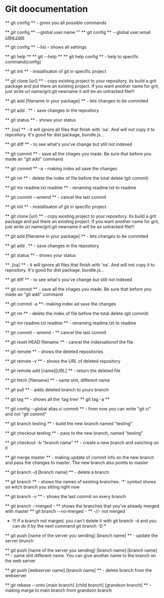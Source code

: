 # Git doocumentation #

** git config ** - gives you all possible commands

** git config ** --global user.name ""
** git config ** --global user.email c@g.com 

** git config ** --list  - shows all settings

** git help **
** git <command> --help **
** git help config ** - help to specific command(config)

** git init ** - inisiallisaton of git in specific project

** git clone [url] ** - copy existing project to your repository. its build a grit package and put there an existing project. If you want another name for grit, just write url name/grit.git newname it will be an untracked file!!!

** git add [filename in your package] ** - lets changes to be commited

** git add . ** - save changes in the repository

** git status ** - shows your status 

** .[oa] ** - it will ignore all files that finish with 'oa'. And will not copy it to repository. It's good for dist package, bundle.js...

** git diff ** - to see what's you've change but still not indexed

** git commit ** - save all the chages you made. Be sure that before you made an "git add" command

** git commit ** -a - making index ad save the changes

** git rm ** - delete the index of file before the total delete (git commit)

** git mv readme.txt readme ** - renaming readme.txt to readme
 
** git commit --amend ** - cancel the last commit

** git init ** - inisiallisaton of git in specific project

** git clone [url] ** - copy existing project to your repository. its build a grit package and put there an existing project. If you want another name for grit, just write url name/grit.git newname it will be an untracked file!!!

** git add [filename in your package] ** - lets changes to be commited

** git add . ** - save changes in the repository

** git status ** - shows your status 

** .[oa] ** - it will ignore all files that finish with 'oa'. And will not copy it to repository. It's good for dist package, bundle.js...

** git diff ** - to see what's you've change but still not indexed

** git commit ** - save all the chages you made. Be sure that before you made an "git add" command

** git commit -a **- making index ad save the changes

** git rm ** - delete the index of file before the total delete (git commit)

** git mv readme.txt readme ** - renaming readme.txt to readme
 
** git commit --amend - ** cancel the last commit

** git reset HEAD filename  ** - cancel the indexsationof the file
 
** git remote ** - shows the deleted repositories
 
** git remote -v ** - shows the URL of deleted repository
 
** git remote add [name][URL] ** - return the deleted file
 
** git fetch [filename] ** - same shit, different name
 
** git pull ** - adds deleted branch to yours branch
 
** git tag  **   - shows all the 'tag tree'
** git tag -a **
 
** git config --global alias.ci commit ** -  from now you can write "git ci" and not "git commit"
 
** git branch testing ** - build the new branch named "testing"
 
** git checkout testing ** - pass to the new branch, named "testing"
 
** git checkout -b "branch name" ** - create a new branch and swiching on it
 
** git merge master ** - making update of commit info on the new branch and pass the changes to master. The new branch also points to master
 
** git branch -d [branch name] ** - delete a branch
 
** git branch ** - shows the names of existing branches. '*' symbol shows on witch branch you sitiing right now
 
**  git branch -v ** - shows the last commit on every branch
  
**  git branch --merged -  **      shows the branches that you've already merged with master
**  git branch --no-merged - **    -//- not merged
  
*  !!! If a branch not marged, you can't delete it with git branch -d and you can do it by the next command
  git branch -D *
  
**  git push [name of the server you sending] [branch name] ** - update the server brunch
  
 ** git push [name of the server you sending] [branch name]:[branch name] ** - same shit different name. You can give another name to the branch on the web server
  
**  git push [webserver name] [branch name] ** - delete branch from the webserver
  
**  git rebase --onto [main branch] [child branch] [grandson branch] **  - making marge to main branch from grandson branch
  
 